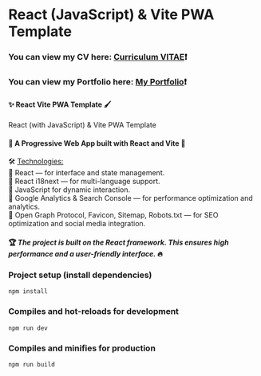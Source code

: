 # React (JavaScript) & Vite PWA Template #
### You can view my CV here: [Curriculum VITAE](https://zorger27.github.io)❗️ ###
### You can view my Portfolio here: [My Portfolio](https://Zorin.Expert)❗️ ###

#### ✨ React Vite PWA Template 🖌️ ####

React (with JavaScript) & Vite PWA Template

#### 👑 A Progressive Web App built with React and Vite 🎨 ####

🛠️ <ins>Technologies:</ins><br>
🔹 React — for interface and state management.<br>
🔹 React i18next — for multi-language support.<br>
🔸 JavaScript for dynamic interaction.<br>
🔸 Google Analytics & Search Console — for performance optimization and analytics.<br>
🔸 Open Graph Protocol, Favicon, Sitemap, Robots.txt — for SEO optimization and social media integration.

#### 🏆 *The project is built on the React framework. This ensures high performance and a user-friendly interface.* 🔥 ####

### Project setup (install dependencies)
```
npm install
```

### Compiles and hot-reloads for development
```
npm run dev
```

### Compiles and minifies for production
```
npm run build
```
